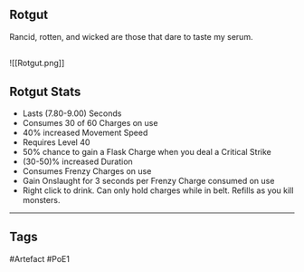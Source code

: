 ## Rotgut
Rancid, rotten, and wicked are those that dare to taste my serum.
##
![[Rotgut.png]]
## Rotgut Stats
- Lasts (7.80-9.00) Seconds
- Consumes 30 of 60 Charges on use
- 40% increased Movement Speed
- Requires Level 40
- 50% chance to gain a Flask Charge when you deal a Critical Strike
- (30-50)% increased Duration
- Consumes Frenzy Charges on use
- Gain Onslaught for 3 seconds per Frenzy Charge consumed on use
- Right click to drink. Can only hold charges while in belt. Refills as you kill monsters.


---
## Tags
#Artefact
#PoE1